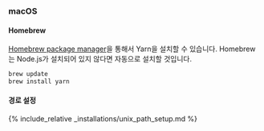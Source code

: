 ### macOS

#### Homebrew

[Homebrew package manager](http://brew.sh/)을 통해서 Yarn을 설치할 수 있습니다.
Homebrew는 Node.js가 설치되어 있지 않다면 자동으로 설치할 것입니다.

```sh
brew update
brew install yarn
```

#### 경로 설정

{% include_relative _installations/unix_path_setup.md %}